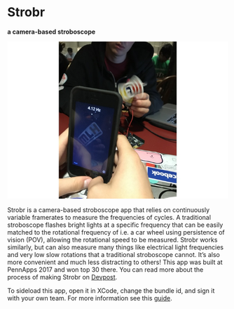 # Strobr
**a camera-based stroboscope**

![Motor Demo](screenshots/motor_demo.jpg)

Strobr is a camera-based stroboscope app that relies on continuously variable framerates to measure the frequencies of cycles. A traditional stroboscope flashes bright lights at a specific frequency that can be easily matched to the rotational frequency of i.e. a car wheel using persistence of vision (POV), allowing the rotational speed to be measured. Strobr works similarly, but can also measure many things like electrical light frequencies and very low slow rotations that a traditional stroboscope cannot. It’s also more convenient and much less distracting to others! This app was built at PennApps 2017 and won top 30 there. You can read more about the process of making Strobr on [Devpost](https://devpost.com/software/strobr-vyomna).

To sideload this app, open it in XCode, change the bundle id, and sign it with your own team. For more information see this [guide](http://bouk.co/blog/sideload-iphone/).
